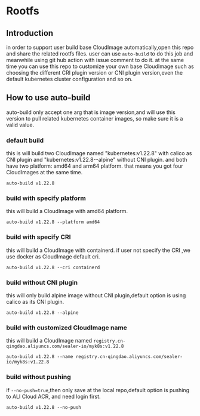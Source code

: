 # Rootfs

## Introduction

in order to support user build base CloudImage automatically,open this repo and share the related rootfs files. user can
use `auto-build` to do this job and meanwhile using git hub action with issue comment to do it. at the same time you can
use this repo to customize your own base CloudImage such as choosing the different CRI plugin version or CNI plugin
version,even the default kubernetes cluster configuration and so on.

## How to use auto-build

auto-build only accept one arg that is image version,and will use this version to pull related kubernetes container
images, so make sure it is a valid value.

### default build

this is will build two CloudImage named "kubernetes:v1.22.8" with calico as CNI plugin and "kubernetes:v1.22.8--alpine"
without CNI plugin. and both have two platform: amd64 and arm64 platform. that means you got four CloudImages at the
same time.

```shell
auto-build v1.22.8
```

### build with specify platform

this will build a CloudImage with amd64 platform.

```shell
auto-build v1.22.8 --platform amd64
```

### build with specify CRI

this will build a CloudImage with containerd. if user not specify the CRI ,we use docker as CloudImage default cri.

```shell
auto-build v1.22.8 --cri containerd
```

### build without CNI plugin

this will only build alpine image without CNI plugin,default option is using calico as its CNI plugin.

```shell
auto-build v1.22.8 --alpine
```

### build with customized CloudImage name

this will build a CloudImage named `registry.cn-qingdao.aliyuncs.com/sealer-io/myk8s:v1.22.8`

```shell
auto-build v1.22.8 --name registry.cn-qingdao.aliyuncs.com/sealer-io/myk8s:v1.22.8
```

### build without pushing

if `--no-push=true`,then only save at the local repo,default option is pushing to ALI Cloud ACR, and need login first.

```shell
auto-build v1.22.8 --no-push
```

